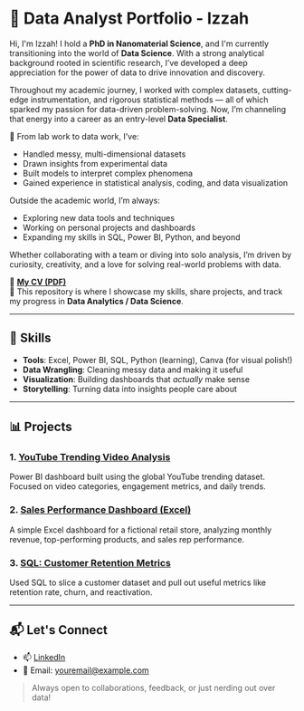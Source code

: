 # 🎯 Data Analyst Portfolio - Izzah

Hi, I'm Izzah! I hold a **PhD in Nanomaterial Science**, and I'm currently transitioning into the world of **Data Science**. With a strong analytical background rooted in scientific research, I’ve developed a deep appreciation for the power of data to drive innovation and discovery.

Throughout my academic journey, I worked with complex datasets, cutting-edge instrumentation, and rigorous statistical methods — all of which sparked my passion for data-driven problem-solving. Now, I’m channeling that energy into a career as an entry-level **Data Specialist**.

🔬 From lab work to data work, I’ve:
- Handled messy, multi-dimensional datasets
- Drawn insights from experimental data
- Built models to interpret complex phenomena
- Gained experience in statistical analysis, coding, and data visualization

Outside the academic world, I’m always:
- Exploring new data tools and techniques
- Working on personal projects and dashboards
- Expanding my skills in SQL, Power BI, Python, and beyond

Whether collaborating with a team or diving into solo analysis, I’m driven by curiosity, creativity, and a love for solving real-world problems with data.

📄 **[My CV (PDF)](path-to-your-CV.pdf)**  
📁 This repository is where I showcase my skills, share projects, and track my progress in **Data Analytics / Data Science**.

---

## 🔧 Skills

- **Tools**: Excel, Power BI, SQL, Python (learning), Canva (for visual polish!)
- **Data Wrangling**: Cleaning messy data and making it useful
- **Visualization**: Building dashboards that *actually* make sense
- **Storytelling**: Turning data into insights people care about

---

## 📊 Projects

### 1. [YouTube Trending Video Analysis](projects/youtube-trending-analysis)
Power BI dashboard built using the global YouTube trending dataset. Focused on video categories, engagement metrics, and daily trends. 

### 2. [Sales Performance Dashboard (Excel)](projects/sales-analysis-excel)
A simple Excel dashboard for a fictional retail store, analyzing monthly revenue, top-performing products, and sales rep performance.

### 3. [SQL: Customer Retention Metrics](projects/sql-customer-retention)
Used SQL to slice a customer dataset and pull out useful metrics like retention rate, churn, and reactivation.

---

## 📬 Let's Connect

- 📫 [LinkedIn](https://linkedin.com/in/yourprofile)
- 📧 Email: youremail@example.com

> Always open to collaborations, feedback, or just nerding out over data!
